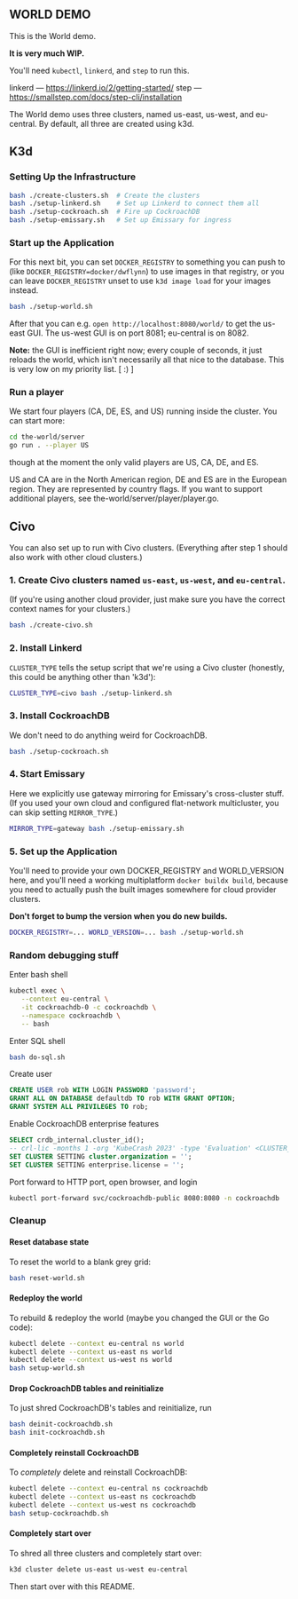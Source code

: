 ## WORLD DEMO

This is the World demo.

**It is very much WIP.**

You'll need `kubectl`, `linkerd`, and `step` to run this.

linkerd — https://linkerd.io/2/getting-started/
step — https://smallstep.com/docs/step-cli/installation

The World demo uses three clusters, named us-east, us-west, and eu-central.
By default, all three are created using k3d.

## K3d

### Setting Up the Infrastructure

``` sh
bash ./create-clusters.sh  # Create the clusters
bash ./setup-linkerd.sh    # Set up Linkerd to connect them all
bash ./setup-cockroach.sh  # Fire up CockroachDB
bash ./setup-emissary.sh   # Set up Emissary for ingress
```

### Start up the Application

For this next bit, you can set `DOCKER_REGISTRY` to something you can push to
(like `DOCKER_REGISTRY=docker/dwflynn`) to use images in that registry, or you
can leave `DOCKER_REGISTRY` unset to use `k3d image load` for your images
instead.

``` sh
bash ./setup-world.sh
```

After that you can e.g. `open http://localhost:8080/world/` to get the us-east
GUI. The us-west GUI is on port 8081; eu-central is on 8082.

**Note:** the GUI is inefficient right now; every couple of seconds, it just
reloads the world, which isn't necessarily all that nice to the database. This
is very low on my priority list. [ :) ]

### Run a player

We start four players (CA, DE, ES, and US) running inside the cluster. You can
start more:

``` sh
cd the-world/server
go run . --player US
```

though at the moment the only valid players are US, CA, DE, and ES.

US and CA are in the North American region, DE and ES are in the European
region. They are represented by country flags. If you want to support
additional players, see the-world/server/player/player.go.

## Civo

You can also set up to run with Civo clusters. (Everything after step 1 should
also work with other cloud clusters.)

### 1. Create Civo clusters named `us-east`, `us-west`, and `eu-central`.

(If you're using another cloud provider, just make sure you have the correct
context names for your clusters.)

``` sh
bash ./create-civo.sh
```

### 2. Install Linkerd

`CLUSTER_TYPE` tells the setup script that we're using a Civo cluster
(honestly, this could be anything other than 'k3d'):

``` sh
CLUSTER_TYPE=civo bash ./setup-linkerd.sh
```

### 3. Install CockroachDB

We don't need to do anything weird for CockroachDB.

``` sh
bash ./setup-cockroach.sh
```

### 4. Start Emissary

Here we explicitly use gateway mirroring for Emissary's cross-cluster
stuff. (If you used your own cloud and configured flat-network multicluster, you
can skip setting `MIRROR_TYPE`.)

``` sh
MIRROR_TYPE=gateway bash ./setup-emissary.sh
```

### 5. Set up the Application

You'll need to provide your own DOCKER_REGISTRY and WORLD_VERSION here, and
you'll need a working multiplatform `docker buildx build`, because you need to
actually push the built images somewhere for cloud provider clusters.

**Don't forget to bump the version when you do new builds.**

``` sh
DOCKER_REGISTRY=... WORLD_VERSION=... bash ./setup-world.sh
```

### Random debugging stuff

Enter bash shell

``` sh
kubectl exec \
   --context eu-central \
   -it cockroachdb-0 -c cockroachdb \
   --namespace cockroachdb \
   -- bash
```

Enter SQL shell

``` sh
bash do-sql.sh
```

Create user

``` sql
CREATE USER rob WITH LOGIN PASSWORD 'password';
GRANT ALL ON DATABASE defaultdb TO rob WITH GRANT OPTION;
GRANT SYSTEM ALL PRIVILEGES TO rob;
```

Enable CockroachDB enterprise features

``` sql
SELECT crdb_internal.cluster_id();
-- crl-lic -months 1 -org 'KubeCrash 2023' -type 'Evaluation' <CLUSTER_ID>
SET CLUSTER SETTING cluster.organization = '';
SET CLUSTER SETTING enterprise.license = '';
```

Port forward to HTTP port, open browser, and login

``` sh
kubectl port-forward svc/cockroachdb-public 8080:8080 -n cockroachdb
```

### Cleanup

#### Reset database state

To reset the world to a blank grey grid:

``` sh
bash reset-world.sh
```

#### Redeploy the world

To rebuild & redeploy the world (maybe you changed the GUI or the Go code):

``` sh
kubectl delete --context eu-central ns world
kubectl delete --context us-east ns world
kubectl delete --context us-west ns world
bash setup-world.sh
```

#### Drop CockroachDB tables and reinitialize

To just shred CockroachDB's tables and reinitialize, run

``` sh
bash deinit-cockroachdb.sh
bash init-cockroachdb.sh
```

#### Completely reinstall CockroachDB

To _completely_ delete and reinstall CockroachDB:

``` sh
kubectl delete --context eu-central ns cockroachdb
kubectl delete --context us-east ns cockroachdb
kubectl delete --context us-west ns cockroachdb
bash setup-cockroachdb.sh
```

#### Completely start over

To shred all three clusters and completely start over:

``` sh
k3d cluster delete us-east us-west eu-central
```

Then start over with this README.
